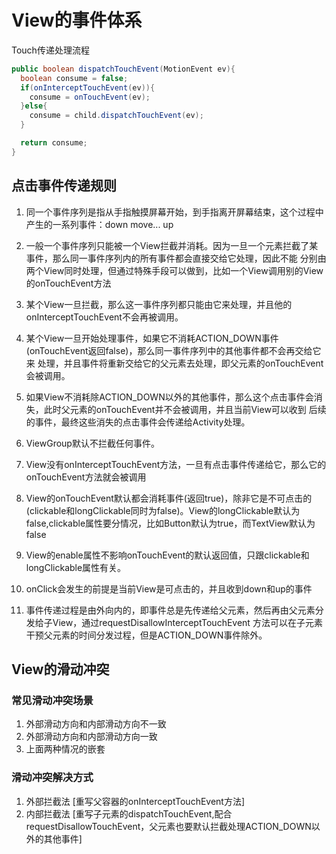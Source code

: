 # View的事件体系

Touch传递处理流程

```java
public boolean dispatchTouchEvent(MotionEvent ev){
  boolean consume = false;
  if(onInterceptTouchEvent(ev)){
    consume = onTouchEvent(ev);
  }else{
    consume = child.dispatchTouchEvent(ev);
  }

  return consume;
}
```

## 点击事件传递规则
1. 同一个事件序列是指从手指触摸屏幕开始，到手指离开屏幕结束，这个过程中产生的一系列事件：down move... up

2. 一般一个事件序列只能被一个View拦截并消耗。因为一旦一个元素拦截了某事件，那么同一事件序列内的所有事件都会直接交给它处理，因此不能
   分别由两个View同时处理，但通过特殊手段可以做到，比如一个View调用别的View的onTouchEvent方法

3. 某个View一旦拦截，那么这一事件序列都只能由它来处理，并且他的onInterceptTouchEvent不会再被调用。

4. 某个View一旦开始处理事件，如果它不消耗ACTION_DOWN事件(onTouchEvent返回false)，那么同一事件序列中的其他事件都不会再交给它来
   处理，并且事件将重新交给它的父元素去处理，即父元素的onTouchEvent会被调用。
5. 如果View不消耗除ACTION_DOWN以外的其他事件，那么这个点击事件会消失，此时父元素的onTouchEvent并不会被调用，并且当前View可以收到
   后续的事件，最终这些消失的点击事件会传递给Activity处理。

6. ViewGroup默认不拦截任何事件。

7. View没有onInterceptTouchEvent方法，一旦有点击事件传递给它，那么它的onTouchEvent方法就会被调用

8. View的onTouchEvent默认都会消耗事件(返回true)，除非它是不可点击的(clickable和longClickable同时为false)。View的longClickable默认为false,clickable属性要分情况，比如Button默认为true，而TextView默认为false

9. View的enable属性不影响onTouchEvent的默认返回值，只跟clickable和longClickable属性有关。

10. onClick会发生的前提是当前View是可点击的，并且收到down和up的事件

11. 事件传递过程是由外向内的，即事件总是先传递给父元素，然后再由父元素分发给子View，通过requestDisallowInterceptTouchEvent
    方法可以在子元素干预父元素的时间分发过程，但是ACTION_DOWN事件除外。


## View的滑动冲突

### 常见滑动冲突场景
1. 外部滑动方向和内部滑动方向不一致
2. 外部滑动方向和内部滑动方向一致
3. 上面两种情况的嵌套

### 滑动冲突解决方式
1. 外部拦截法 [重写父容器的onInterceptTouchEvent方法]
2. 内部拦截法 [重写子元素的dispatchTouchEvent,配合requestDisallowTouchEvent，父元素也要默认拦截处理ACTION_DOWN以外的其他事件]
